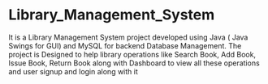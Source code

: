 # Library_Management_System
It is a Library Management System project developed using Java ( Java Swings for GUI) and MySQL for backend Database Management. The project is Designed to help library operations like Search Book, Add Book, Issue Book, Return Book along with Dashboard to view all these operations and user signup and login along with it
